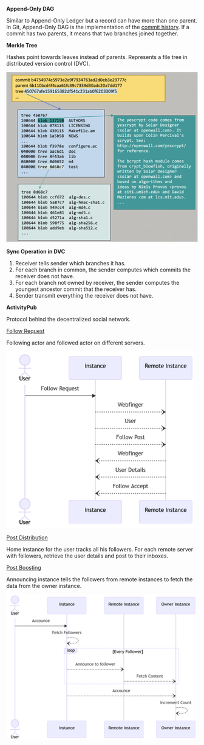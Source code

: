 **Append-Only DAG**

Similar to Append-Only Ledger but a record can have more than one parent. In Git, Append-Only DAG is the implementation of the <ins>commit history</ins>. If a commit has two parents, it means that two branches joined together.

**Merkle Tree**

Hashes point towards leaves instead of parents. Represents a file tree in distributed version control (DVC).

![](images/Pasted%20image%2020230430213419.png)

**Sync Operation in DVC**

1. Receiver tells sender which branches it has. 
2. For each branch in common, the sender computes which commits the receiver does not have.
3. For each branch not owned by receiver, the sender computes the youngest ancestor commit that the receiver has.
4. Sender transmit everything the receiver does not have.

**ActivityPub**

Protocol behind the decentralized social network.

<ins>Follow Request</ins>

Following actor and followed actor on different servers.

![](images/Pasted%20image%2020230430211354.png)

<ins>Post Distribution</ins>

Home instance for the user tracks all his followers. For each remote server with followers, retrieve the user details and post to their inboxes.

<ins>Post Boosting</ins>

Announcing instance tells the followers from remote instances to fetch the data from the owner instance.

![](images/Pasted%20image%2020230430211824.png)
